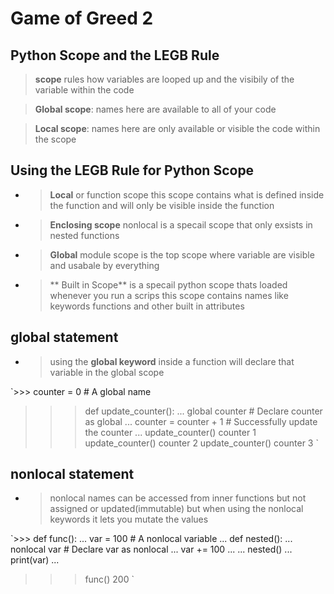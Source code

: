 # Game of Greed 2

## Python Scope and the LEGB Rule
 
 > **scope** rules how variables are looped up and the visibily of the variable within the code

> **Global scope**: names here are available to all of your code

> **Local scope**: names here are only available or visible the code within the scope


## Using the LEGB Rule for Python Scope
  - > **Local** or function scope this scope contains what is defined inside the function and will only be visible inside the function

  - > **Enclosing scope** nonlocal is a specail scope that only exsists in nested functions

  - > **Global** module scope is the top scope  where variable are visible and usabale by everything

  - > ** Built in Scope** is a specail python scope thats loaded whenever you run a scrips this scope contains names like keywords functions and other built in attributes

  ## global statement
   - > using the **global keyword** inside a function will declare that variable in the global scope 

   `>>> counter = 0  # A global name
>>> def update_counter():
...     global counter  # Declare counter as global
...     counter = counter + 1  # Successfully update the counter
...
>>> update_counter()
>>> counter
1
>>> update_counter()
>>> counter
2
>>> update_counter()
>>> counter
3
`

## nonlocal statement
 - > nonlocal names can be accessed from inner functions but not assigned or updated(immutable) but when using the nonlocal keywords it lets you mutate the values 

 `>>> def func():
...     var = 100  # A nonlocal variable
...     def nested():
...         nonlocal var  # Declare var as nonlocal
...         var += 100
...
...     nested()
...     print(var)
...
>>> func()
200
`
